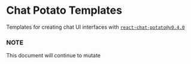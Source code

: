 # Chat Potato Templates

Templates for creating chat UI interfaces with [`react-chat-potato@v0.4.0`](https://www.npmjs.com/package/react-chat-potato/v/0.4.0)


### NOTE

This document will continue to mutate


